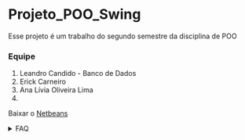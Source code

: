 # Projeto_POO_Swing

Esse projeto é um trabalho do segundo semestre da disciplina de POO 

### Equipe
1. Leandro Candido - Banco de Dados
2. Erick Carneiro
3. Ana Lívia Oliveira Lima
4.

Baixar o [Netbeans](https://netbeans.apache.org/download/nb19/)

<details>
<summary>FAQ</summary>

+ <details>
  <summary>Como acessar nosso banco de dados?</summary>
  1. Entre nesse <a href="phpmyadmin.co">site</a>
  <br>
  2. Na barra de host, digite: "sql10.freesqldatabase.com"
  <br>
  3. Na barra de usuário, digite: "sql10656686"
  <br>
  4. Na barra de senha, digite: "IrfCARGKYh"
</details>